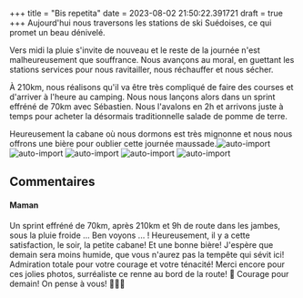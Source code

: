 +++
title = "Bis repetita"
date = 2023-08-02 21:50:22.391721
draft = true
+++
Aujourd'hui nous traversons les stations de ski Suédoises, ce qui promet un beau dénivelé.

Vers midi la pluie s'invite de nouveau et le reste de la journée n'est malheureusement que souffrance. Nous avançons au moral, en guettant les stations services pour nous ravitailler, nous réchauffer et nous sécher.

À 210km, nous réalisons qu'il va être très compliqué de faire des courses et d'arriver à l'heure au camping. Nous nous lançons alors dans un sprint effréné de 70km avec Sébastien. Nous l'avalons en 2h et arrivons juste à temps pour acheter la désormais traditionnelle salade de pomme de terre.

Heureusement la cabane où nous dormons est très mignonne et nous nous offrons une bière pour oublier cette journée maussade.![auto-import](https://thumbsnap.com/i/B6hsFYDX.jpg)
![auto-import](https://thumbsnap.com/i/rBLgLhUw.jpg)
![auto-import](https://thumbsnap.com/i/vYfw8Um8.jpg)
![auto-import](https://thumbsnap.com/i/oTo5tNLF.jpg)
![auto-import](https://thumbsnap.com/i/AiBh6ktm.jpg)
## Commentaires
#### Maman
Un sprint effréné de 70km, après 210km et 9h de route dans les jambes, sous la pluie froide ...  Ben voyons ... ! 
Heureusement, il y a cette satisfaction, le soir, la petite cabane! Et une bonne bière!
J'espère que demain sera moins humide, que vous n'aurez pas la tempête qui sévit ici! Admiration totale pour votre courage et votre ténacité! Merci encore pour ces jolies photos, surréaliste ce renne au bord de la route! 🙂
Courage pour demain!
On pense à vous! 💪😘😊
